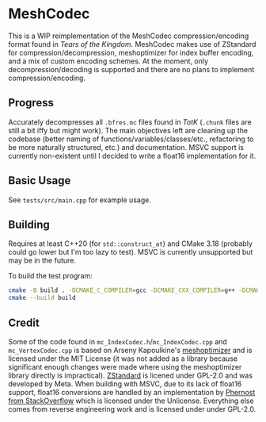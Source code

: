 # MeshCodec

This is a WIP reimplementation of the MeshCodec compression/encoding format found in *Tears of the Kingdom*. MeshCodec makes use of ZStandard for compression/decompression, meshoptimizer for index buffer encoding, and a mix of custom encoding schemes. At the moment, only decompression/decoding is supported and there are no plans to implement compression/encoding.

## Progress

Accurately decompresses all `.bfres.mc` files found in *TotK* (`.chunk` files are still a bit iffy but might work). The main objectives left are cleaning up the codebase (better naming of functions/variables/classes/etc., refactoring to be more naturally structured, etc.) and documentation. MSVC support is currently non-existent until I decided to write a float16 implementation for it.

## Basic Usage

See `tests/src/main.cpp` for example usage.

## Building

Requires at least C++20 (for `std::construct_at`) and CMake 3.18 (probably could go lower but I'm too lazy to test). MSVC is currently unsupported but may be in the future.

To build the test program:

```sh
cmake -B build . -DCMAKE_C_COMPILER=gcc -DCMAKE_CXX_COMPILER=g++ -DCMAKE_BUILD_TYPE=Release -DZSTD_BUILD_SHARED=OFF -DZSTD_BUILD_PROGRAMS=OFF -DZSTD_STATIC_LINKING_ONLY=ON -DBUILD_TESTING=ON
cmake --build build
```

## Credit

Some of the code found in `mc_IndexCodec.h`/`mc_IndexCodec.cpp` and `mc_VertexCodec.cpp` is based on Arseny Kapoulkine's [meshoptimizer](https://github.com/zeux/meshoptimizer) and is licensed under the MIT License (it was not added as a library because significant enough changes were made where using the meshoptimizer library directly is impractical). [ZStandard](https://github.com/facebook/zstd) is licened under GPL-2.0 and was developed by Meta. When building with MSVC, due to its lack of float16 support, float16 conversions are handled by an implementation by [Phernost from StackOverflow](https://stackoverflow.com/a/3542975) which is licensed under the Unlicense. Everything else comes from reverse engineering work and is licensed under under GPL-2.0.